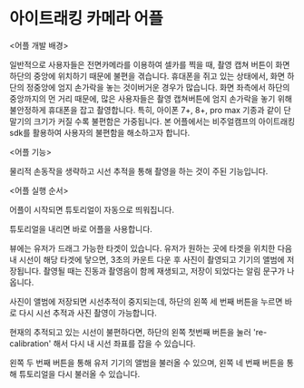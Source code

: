 # 아이트래킹 카메라 어플

<어플 개발 배경>

일반적으로 사용자들은 전면카메라를 이용하여 셀카를 찍을 때, 촬영 캡쳐 버튼이 화면 하단의 중앙에 위치하기 때문에 불편을 겪습니다. 
휴대폰을 쥐고 있는 상태에서, 화면 하단의 정중앙에 엄지 손가락을 놓는 것이버거운 경우가 많습니다. 
화면 좌측에서 하단의 중앙까지의 먼 거리 때문에, 많은 사용자들은 촬영 캡쳐버튼에 엄지 손가락을 놓기 위해 불안정하게 휴대폰을 잡고 촬영합니다. 
특히, 아이폰 7+, 8+, pro max 기종과 같이 단말기의 크기가 커질 수록 불편함은 가중됩니다. 
본 어플에서는 비주얼캠프의 아이트래킹 sdk를 활용하여 사용자의 불편함을 해소하고자 합니다.

<어플 기능>

물리적 손동작을 생략하고 시선 추적을 통해 촬영을 하는 것이 주된 기능입니다. 

<어플 실행 순서>

어플이 시작되면 튜토리얼이 자동으로 띄워집니다.

튜토리얼을 내리면 바로 어플을 사용합니다.

뷰에는 유저가 드래그 가능한 타겟이 있습니다.
유저가 원하는 곳에 타겟을 위치한 다음 내 시선이 해당 타겟에 닿으면, 3초의 카운트 다운 후 사진이 촬영되고 기기의 앨범에 저장됩니다.
촬영될 때는 진동과 촬영음이 함께 재생되고, 저장이 되었다는 알림 문구가 나옵니다.

사진이 앨범에 저장되면 시선추적이 중지되는데, 하단의 왼쪽 세 번째 버튼을 누르면 바로 다시 시선 추적과 사진 촬영이 가능합니다.

현재의 추적되고 있는 시선이 불편하다면, 하단의 왼쪽 첫번째 버튼을 눌러 're-calibration' 해서 다시 내 시선 좌표를 잡을 수 있습니다.

왼쪽 두 번째 버튼을 통해 유저 기기의 앨범을 불러올 수 있으며, 왼쪽 네 번째 버튼을 통해 튜토리얼을 다시 불러올 수 있습니다.

